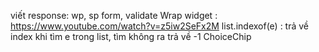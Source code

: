 viết response: wp, sp
form, validate
Wrap widget : https://www.youtube.com/watch?v=z5iw2SeFx2M
list.indexof(e) : trả về index khi tìm e trong list, tìm không ra trả về -1
ChoiceChip
